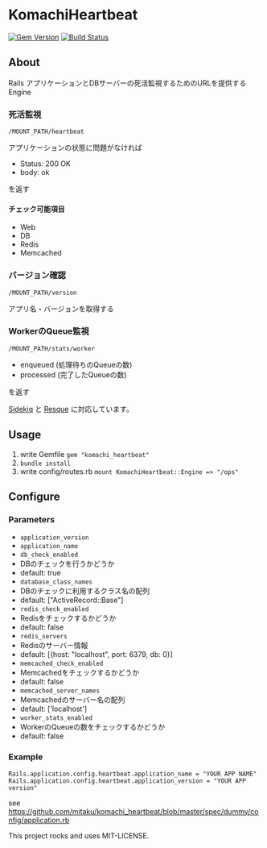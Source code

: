 # KomachiHeartbeat
[![Gem Version](https://badge.fury.io/rb/komachi_heartbeat.svg)](http://badge.fury.io/rb/komachi_heartbeat)
[![Build Status](https://api.travis-ci.org/mitaku/komachi_heartbeat.svg?branch=master)](https://travis-ci.org/mitaku/komachi_heartbeat)

## About
Rails アプリケーションとDBサーバーの死活監視するためのURLを提供するEngine

### 死活監視
`/MOUNT_PATH/heartbeat`

アプリケーションの状態に問題がなければ

- Status: 200 OK
- body: ok

を返す

#### チェック可能項目
- Web
- DB
- Redis
- Memcached

### バージョン確認
`/MOUNT_PATH/version`

アプリ名・バージョンを取得する

### WorkerのQueue監視
`/MOUNT_PATH/stats/worker`

- enqueued (処理待ちのQueueの数)
- processed (完了したQueueの数)

を返す

[Sidekiq](https://github.com/mperham/sidekiq) と [Resque](https://github.com/resque/resque) に対応しています。

## Usage

1. write Gemfile
  `gem "komachi_heartbeat"`
1. `bundle install`
1. write config/routes.rb
  `mount KomachiHeartbeat::Engine => "/ops"`

## Configure
### Parameters
- `application_version`
- `application_name`
- `db_check_enabled`
 - DBのチェックを行うかどうか
 - default: true
- `database_class_names`
 - DBのチェックに利用するクラス名の配列
 - default: ["ActiveRecord::Base"]
- `redis_check_enabled`
 - Redisをチェックするかどうか
 - default: false
- `redis_servers`
 - Redisのサーバー情報
 - default: [{host: "localhost", port: 6379, db: 0}]
- `memcached_check_enabled`
 - Memcachedをチェックするかどうか
 - default: false
- `memcached_server_names`
 - Memcachedのサーバー名の配列
 - default: ['localhost']
- `worker_stats_enabled`
 - WorkerのQueueの数をチェックするかどうか
 - default: false

### Example

```
Rails.application.config.heartbeat.application_name = "YOUR APP NAME"
Rails.application.config.heartbeat.application_version = "YOUR APP version"
```

see https://github.com/mitaku/komachi_heartbeat/blob/master/spec/dummy/config/application.rb

This project rocks and uses MIT-LICENSE.
